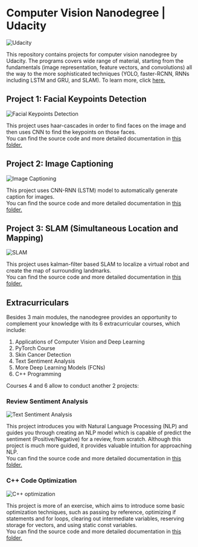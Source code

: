 # Computer Vision Nanodegree | Udacity
![Udacity](https://user-images.githubusercontent.com/61123874/119511236-80d07a80-bd72-11eb-9be2-d45c7b76f7a5.png)

This repository contains projects for computer vision nanodegree by Udacity. 
The programs covers wide range of material, starting from the fundamentals (image representation, feature vectors, and convolutions) all the way to 
the more sophisticated techniques (YOLO, faster-RCNN, RNNs including LSTM and GRU, and SLAM). To learn more, click [here.](https://www.udacity.com/course/computer-vision-nanodegree--nd891)

## Project 1: Facial Keypoints Detection
![Facial Keypoints Detection](https://user-images.githubusercontent.com/61123874/119511267-88901f00-bd72-11eb-9024-bca9a7dc28a8.png)

This project uses haar-cascades in order to find faces on the image and then uses CNN to find the keypoints on those faces.  
You can find the source code and more detailed documentation in [this folder.](https://github.com/ryabchenko-a/Udacity-CVND/tree/main/Facial%20Keypoints%20Detector)

## Project 2: Image Captioning
![Image Captioning](https://user-images.githubusercontent.com/61123874/119511270-89c14c00-bd72-11eb-81ac-ff64c74462e4.png)

This project uses CNN-RNN (LSTM) model to automatically generate caption for images.  
You can find the source code and more detailed documentation in [this folder.](https://github.com/ryabchenko-a/Udacity-CVND/tree/main/Image%20Captioning)

## Project 3: SLAM (Simultaneous Location and Mapping)
![SLAM](https://user-images.githubusercontent.com/61123874/119511275-8a59e280-bd72-11eb-8a26-e6ea1a75890e.png)

This project uses kalman-filter based SLAM to localize a virtual robot and create the map of surrounding landmarks.  
You can find the source code and more detailed documentation in [this folder.](https://github.com/ryabchenko-a/Udacity-CVND/tree/main/SLAM)

## Extracurriculars

Besides 3 main modules, the nanodegree provides an opportunity to complement your knowledge with its 6 extracurricular courses, which include:   
1. Applications of Computer Vision and Deep Learning
2. PyTorch Course
3. Skin Cancer Detection
4. Text Sentiment Analysis
5. More Deep Learning Models (FCNs)
6. C++ Programming

Courses 4 and 6 allow to conduct another 2 projects:  
### Review Sentiment Analysis
![Text Sentiment Analysis](https://user-images.githubusercontent.com/61123874/119511277-8af27900-bd72-11eb-952e-6a126b795c7f.png)

This project introduces you with Natural Language Processing (NLP) and guides you through creating an NLP model which is capable of predict the sentiment 
(Positive/Negative) for a review, from scratch. Although this project is much more guided, it provides valuable intuition for approaching NLP.  
You can find the source code and more detailed documentation in [this folder.](https://github.com/ryabchenko-a/Udacity-CVND/tree/main/Extracurriculars/Text%20Sentiment%20Analysis)

### C++ Code Optimization
![C++ optimization](https://user-images.githubusercontent.com/61123874/119511262-87f78880-bd72-11eb-8ead-225c4f4d9504.png)

This project is more of an exercise, which aims to introduce some basic optimization techniques, such as passing by reference, 
optimizing if statements and for loops, clearing out intermediate variables, reserving storage for vectors, and using static const variables.  
You can find the source code and more detailed documentation in [this folder.](https://github.com/ryabchenko-a/Udacity-CVND/tree/main/Extracurriculars/C%2B%2B%20Optimization)

